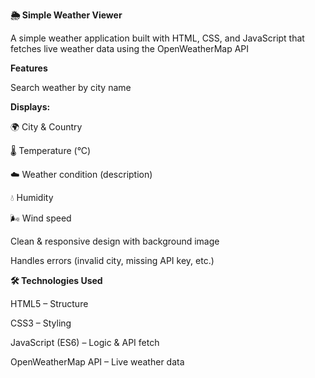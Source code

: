 **🌦️ Simple Weather Viewer**

A simple weather application built with HTML, CSS, and JavaScript that fetches live weather data using the OpenWeatherMap API



**Features**

Search weather by city name



**Displays:**

🌍 City & Country

🌡️ Temperature (°C)

☁️ Weather condition (description)

💧 Humidity

🌬️ Wind speed

Clean & responsive design with background image

Handles errors (invalid city, missing API key, etc.)



**🛠️ Technologies Used**

HTML5 – Structure

CSS3 – Styling

JavaScript (ES6) – Logic & API fetch

OpenWeatherMap API – Live weather data
